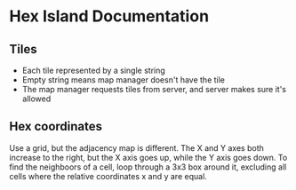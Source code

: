 # Hex Island Documentation

## Tiles

- Each tile represented by a single string
- Empty string means map manager doesn't have the tile
- The map manager requests tiles from server, and server makes sure it's allowed

## Hex coordinates

Use a grid, but the adjacency map is different. The X and Y axes both increase to the right, but the X axis goes up, while the Y axis goes down. To find the neighboors of a cell, loop through a 3x3 box around it, excluding all cells where the relative coordinates x and y are equal.
